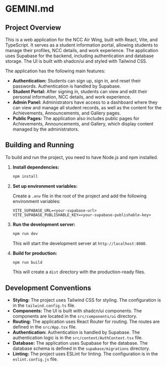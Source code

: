 # GEMINI.md

## Project Overview

This is a web application for the NCC Air Wing, built with React, Vite, and TypeScript. It serves as a student information portal, allowing students to manage their profiles, NCC details, and work experience. The application uses Supabase for the backend, including authentication and database storage. The UI is built with shadcn/ui and styled with Tailwind CSS.

The application has the following main features:

*   **Authentication:** Students can sign up, sign in, and reset their passwords. Authentication is handled by Supabase.
*   **Student Portal:** After signing in, students can view and edit their personal information, NCC details, and work experience.
*   **Admin Panel:** Administrators have access to a dashboard where they can view and manage all student records, as well as the content for the Achievements, Announcements, and Gallery pages.
*   **Public Pages:** The application also includes public pages for Achievements, Announcements, and Gallery, which display content managed by the administrators.

## Building and Running

To build and run the project, you need to have Node.js and npm installed.

1.  **Install dependencies:**

    ```bash
    npm install
    ```

2.  **Set up environment variables:**

    Create a `.env` file in the root of the project and add the following environment variables:

    ```
    VITE_SUPABASE_URL=<your-supabase-url>
    VITE_SUPABASE_PUBLISHABLE_KEY=<your-supabase-publishable-key>
    ```

3.  **Run the development server:**

    ```bash
    npm run dev
    ```

    This will start the development server at `http://localhost:8080`.

4.  **Build for production:**

    ```bash
    npm run build
    ```

    This will create a `dist` directory with the production-ready files.

## Development Conventions

*   **Styling:** The project uses Tailwind CSS for styling. The configuration is in the `tailwind.config.ts` file.
*   **Components:** The UI is built with shadcn/ui components. The components are located in the `src/components/ui` directory.
*   **Routing:** The application uses React Router for routing. The routes are defined in the `src/App.tsx` file.
*   **Authentication:** Authentication is handled by Supabase. The authentication logic is in the `src/context/AuthContext.tsx` file.
*   **Database:** The application uses Supabase for the database. The database schema is defined in the `supabase/migrations` directory.
*   **Linting:** The project uses ESLint for linting. The configuration is in the `eslint.config.js` file.

